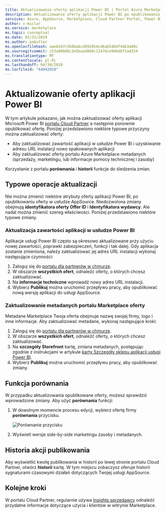 ```yaml
---
title: Aktualizowanie oferty aplikacji Power BI | Portal Azure Marketplace
description: Aktualizowanie oferty aplikacji Power BI po opublikowaniu w witrynie Marketplace AppSource firmy Microsoft.
services: Azure, AppSource, Marketplace, Cloud Partner Portal, Power BI
author: v-miclar
ms.service: marketplace
ms.topic: conceptual
ms.date: 01/31/2019
ms.author: pabutler
ms.openlocfilehash: aaeb347c5b8ba6cd992054cd6ab5464f44b3a08c
ms.sourcegitcommit: c53a800d6c2e5baad800c1247dce94bdbf2ad324
ms.translationtype: MT
ms.contentlocale: pl-PL
ms.lasthandoff: 04/30/2019
ms.locfileid: "64942028"
---
```

# <a name="update-a-power-bi-app-offer"></a>Aktualizowanie oferty aplikacji Power BI

W tym artykule pokazano, jak można zaktualizować oferty aplikacji Microsoft Power BI [portalu Cloud Partner](https://cloudpartner.azure.com/) a następnie ponownie opublikować ofertę. Poniżej przedstawiono niektóre typowe przyczyny można zaktualizować oferty:

- Aby zaktualizować zawartość aplikacji w usłudze Power BI i uzyskiwanie adresu URL instalacji nowo spakowanych aplikacji
- Aby zaktualizować oferty portalu Azure Marketplace metadanych (sprzedaży, marketingu, lub informacje pomocy technicznej i zasoby)
 
Korzystanie z portalu **porównania** i **historii** funkcje do śledzenia zmian.

## <a name="common-update-operations"></a>Typowe operacje aktualizacji

Nie można zmienić niektóre atrybuty oferty aplikacji Power BI, po opublikowaniu oferty w usłudze AppSource. Niedozwolona zmiany obejmują **identyfikatora oferty Offer ID** i **Identyfikatora wydawcy**. Ale nadal można zmienić szereg właściwości. Poniżej przedstawiono niektóre typowe zmiany.

### <a name="update-app-content-in-power-bi"></a>Aktualizacja zawartości aplikacji w usłudze Power BI

Aplikacje usługi Power BI często są okresowo aktualizowane przy użyciu nowej zawartości, poprawki zabezpieczeń, funkcji i tak dalej. Gdy aplikacja zostanie zmieniona, należy zaktualizować jej adres URL instalacji wykonaj następujące czynności:

1.  Zaloguj się do [portalu dla partnerów w chmurze](https://cloudpartner.azure.com/).
2.  W obszarze **wszystkich ofert**, odnaleźć oferty, o których chcesz zaktualizować.
3.  Na **informacje techniczne** wprowadź nowy adres URL instalacji.
4.  Wybierz **Publikuj** można uruchomić przepływu pracy, aby opublikować nową wersję aplikacji do usługi AppSource.


### <a name="update-the-offers-marketplace-metadata"></a>Zaktualizowanie metadanych portalu Marketplace oferty

Metadane Marketplace Twoja oferta obejmuje nazwę swojej firmy, logo i inne informacje. Aby zaktualizować metadane, wykonaj następujące kroki:

1.  Zaloguj się do [portalu dla partnerów w chmurze](https://cloudpartner.azure.com/).
2.  W obszarze **wszystkich ofert**, odnaleźć oferty, o których chcesz zaktualizować.
3.  Na **szczegóły Storefront** kartę, zmiana metadanych, postępując zgodnie z instrukcjami w artykule [karty Szczegóły sklepu aplikacji usługi Power BI](./cpp-storefront-details-tab.md).
4.  Wybierz **Publikuj** można uruchomić przepływu pracy, aby opublikować zmiany.


## <a name="the-compare-feature"></a>Funkcja porównania

W przypadku aktualizowania opublikowane oferty, możesz sprawdzić wprowadzone zmiany. Aby użyć **porównania** funkcji:

1.  W dowolnym momencie procesu edycji, wybierz ofertę firmy **porównania** przycisku.

    ![Porównanie przycisku](./media/compare-feature-button.png)

2.  Wyświetl wersje side-by-side marketingu zasoby i metadanych.


## <a name="history-of-publishing-actions"></a>Historia akcji publikowania

Aby wyświetlić kwotę publikowania w historii po lewej stronie portalu Cloud Partner, otwórz **historii** kartę. W tym miejscu zobaczysz oferuje historii sygnaturami czasowymi działań dotyczących Twojej usługi AppSource.

## <a name="next-steps"></a>Kolejne kroki

W portalu Cloud Partner, regularnie używa [Insights sprzedawcy](../../cloud-partner-portal-orig/si-getting-started.md) odnaleźć przydatne informacje dotyczące użycia i klientów w witrynie Marketplace.  
